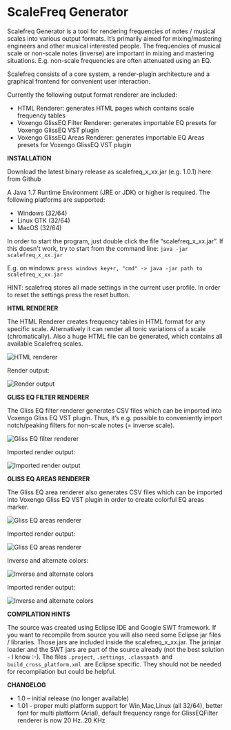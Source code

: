 # ScaleFreq Generator
Scalefreq Generator is a tool for rendering frequencies of notes / musical scales into various output formats. It’s primarily aimed for mixing/mastering engineers and other musical interested people. The  frequencies of musical scale or non-scale notes (inverse) are important  in mixing and mastering situations. E.g. non-scale frequencies are often attenuated using an EQ. 

Scalefreq consists of a core system, a render-plugin architecture and a graphical frontend for convenient user interaction.

Currently the following output format renderer are included:

- HTML Renderer: generates HTML pages which contains scale frequency tables
- Voxengo GlissEQ Filter Renderer: generates importable EQ presets for Voxengo GlissEQ VST plugin
- Voxengo GlissEQ Areas Renderer: generates importable EQ Areas presets for Voxengo GlissEQ VST plugin

**INSTALLATION**

Download the latest binary release as scalefreq_x_xx.jar (e.g. 1.0.1) here from Github

A Java 1.7 Runtime Environment (JRE or JDK) or higher is required.
The following platforms are supported:

- Windows (32/64)
- Linux GTK (32/64)
- MacOS (32/64)

In order to start the program, just double click the file  “scalefreq_x_xx.jar”.  If this doesn't work, try to start from the  command line:
 `java -jar scalefreq_x_xx.jar`

E.g. on windows:
 `press windows key+r, "cmd" -> java -jar path to scalefreq_x_xx.jar`

HINT: scalefreq stores all made settings in the current user profile. In order to reset the settings press the reset button.

**HTML RENDERER**

The HTML Renderer creates frequency tables in HTML format for any  specific scale. Alternatively it can render all tonic variations of a  scale (chromatically). Also a huge HTML file can be generated, which  contains all available Scalefreq scales.  

![HTML renderer](doc/img/scalefreq7.png)

Render output:

![Render output](doc/img/scalefreq8.png)

**GLISS EQ FILTER RENDERER**

The Gliss EQ filter renderer generates CSV files which can be  imported into Voxengo Gliss EQ VST plugin. Thus, it’s e.g. possible to  conveniently import notch/peaking filters for non-scale notes (= inverse  scale).

![Gliss EQ filter renderer](doc/img/scalefreq1.png)

Imported render output:

![Imported render output](doc/img/scalefreq2.png)

**GLISS EQ AREAS RENDERER**

The Gliss EQ area renderer also generates CSV files which can be  imported into Voxengo Gliss EQ VST plugin in order to create colorful EQ  areas marker. 

![Gliss EQ areas renderer](doc/img/scalefreq3.png)

Imported render output:

![Gliss EQ areas renderer](doc/img/scalefreq4.png)

Inverse and alternate colors:

![Inverse and alternate colors](doc/img/scalefreq6.png)

Imported render output:

![Inverse and alternate colors](doc/img/scalefreq5.png)

**COMPILATION HINTS**

The source was created using Eclipse IDE and Google SWT framework. If you want to recompile from source you will also need some Eclipse jar files / libraries. Those jars are included inside the scalefreq_x_xx.jar. The jarinjar loader and the SWT jars are part of the source already (not the best solution - I know :-). The files `.project`, `.settings`, `.classpath `and `build_cross_platform.xml `are Eclipse specific. They should not  be needed for recompilation but could be helpful. 

**CHANGELOG**

- 1.0  – initial release (no longer available)
- 1.01 - proper multi platform support for Win,Mac,Linux (all 32/64),  better font for multi platform (Arial), default frequency range for  GlissEQFilter renderer is now 20 Hz..20 KHz
